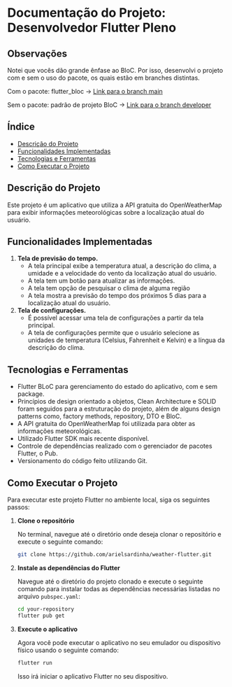 # Documentação do Projeto: Desenvolvedor Flutter Pleno

## Observações
Notei que vocês dão grande ênfase ao BloC. Por isso, desenvolvi o projeto com e sem o uso do pacote, os quais estão em branches distintas.

Com o pacote: flutter_bloc -> [Link para o branch main](https://github.com/arielsardinha/weather-flutter/tree/main)

Sem o pacote: padrão de projeto BloC -> [Link para o branch developer](https://github.com/arielsardinha/weather-flutter/tree/developer)


## Índice

- [Descrição do Projeto](#descrição-do-projeto)
- [Funcionalidades Implementadas](#funcionalidades-implementadas)
- [Tecnologias e Ferramentas](#tecnologias-e-ferramentas)
- [Como Executar o Projeto](#como-executar-o-projeto)

## Descrição do Projeto

Este projeto é um aplicativo que utiliza a API gratuita do OpenWeatherMap para exibir informações meteorológicas sobre a localização atual do usuário.

## Funcionalidades Implementadas

1. **Tela de previsão do tempo.**
   - A tela principal exibe a temperatura atual, a descrição do clima, a umidade e a velocidade do vento da localização atual do usuário.
   - A tela tem um botão para atualizar as informações.
   - A tela tem opção de pesquisar o clima de alguma região
   - A tela mostra a previsão do tempo dos próximos 5 dias para a localização atual do usuário.
2. **Tela de configurações.**
   - É possível acessar uma tela de configurações a partir da tela principal.
   - A tela de configurações permite que o usuário selecione as unidades de temperatura (Celsius, Fahrenheit e Kelvin) e a língua da descrição do clima.

## Tecnologias e Ferramentas

- Flutter BLoC para gerenciamento do estado do aplicativo, com e sem package.
- Princípios de design orientado a objetos, Clean Architecture e SOLID foram seguidos para a estruturação do projeto, além de alguns design patterns como, factory methods, repository, DTO e BloC.
- A API gratuita do OpenWeatherMap foi utilizada para obter as informações meteorológicas.
- Utilizado Flutter SDK mais recente disponível.
- Controle de dependências realizado com o gerenciador de pacotes Flutter, o Pub.
- Versionamento do código feito utilizando Git.

## Como Executar o Projeto

Para executar este projeto Flutter no ambiente local, siga os seguintes passos:

1. **Clone o repositório**

    No terminal, navegue até o diretório onde deseja clonar o repositório e execute o seguinte comando:

    ```bash
    git clone https://github.com/arielsardinha/weather-flutter.git
    ```

2. **Instale as dependências do Flutter**

    Navegue até o diretório do projeto clonado e execute o seguinte comando para instalar todas as dependências necessárias listadas no arquivo `pubspec.yaml`:

    ```bash
    cd your-repository
    flutter pub get
    ```

3. **Execute o aplicativo**

    Agora você pode executar o aplicativo no seu emulador ou dispositivo físico usando o seguinte comando:

    ```bash
    flutter run
    ```

    Isso irá iniciar o aplicativo Flutter no seu dispositivo.

